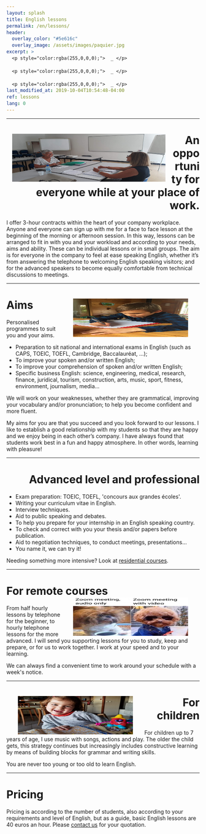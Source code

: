```yaml
---
layout: splash
title: English lessons
permalink: /en/lessons/
header:
  overlay_color: "#5e616c"
  overlay_image: /assets/images/paquier.jpg
excerpt: >
  <p style="color:rgba(255,0,0,0);">  _ </p>

  <p style="color:rgba(255,0,0,0);">  _ </p>

  <p style="color:rgba(255,0,0,0);">  _ </p>
last_modified_at: 2019-10-04T10:54:48-04:00
ref: lessons
lang: 0
---
```


---

<div style="text-align: right"> <h1 id="companies">  <img style="float: left;" src="/assets/images/new_mum_working.jpg" width="400" height="125" hspace="15"> An opportunity for everyone while at your place of work.  </h1> </div> 

I offer 3-hour contracts within the heart of your company workplace.  Anyone and everyone can sign up with me for a face to face lesson at the beginning of the morning or afternoon session.  In this way, lessons can be arranged to fit in with you and your workload and according to your needs, aims and ability.  These can be individual lessons or in small groups.  The aim is for everyone in the company to feel at ease speaking English, whether it’s from answering the telephone to welcoming English speaking visitors; and for the advanced speakers to become equally comfortable from technical discussions to meetings.


---

# Aims <img style="float: right;" src="/assets/images/luke_aims.jpg" width="300" height="100" hspace="30">


Personalised programmes to suit you and your aims.
-	Preparation to sit national and international exams in English (such as CAPS, TOEIC, TOEFL, Cambridge, Baccalauréat, ...);
-	To improve your spoken and/or written English;
-	To improve your comprehension of spoken and/or written English;
-	Specific business English: science, engineering, medical, research, finance, juridical, tourism, construction, arts, music, sport, fitness, environment, journalism, media…

We will work on your weaknesses, whether they are grammatical, improving your vocabulary and/or pronunciation; to help you become confident and more fluent.

My aims for you are that you succeed and you look forward to our lessons.  I like to establish a good relationship with my students so that they are happy and we enjoy being in each other’s company. I have always found that students work best in a fun and happy atmosphere.  In other words, learning with pleasure!


---

<div style="text-align: right"> <h1 id="advanced_level"> Advanced level and professional </h1> </div> 

- Exam preparation: TOEIC, TOEFL, 'concours aux grandes écoles'.
- Writing your curriculum vitae in English.
- Interview techniques.
- Aid to public speaking and debates.
- To help you prepare for your internship in an English speaking country.
- To check and correct with you your thesis and/or papers before publication.
- Aid to negotiation techniques, to conduct meetings, presentations... 
- You name it, we can try it!

Needing something more intensive? Look at [residential courses](/en/residential/).


---


# For remote courses  <img style="float: right;" src="/assets/images/zoom_meeting.jpg" width="300" height="100" hspace="30">

From half hourly lessons by telephone for the beginner, to hourly telephone lessons for the more advanced.  I will send you supporting lessons for you to study, keep and prepare, or for us to work together. I work at your speed and to your learning.

We can always find a convenient time to work around your schedule with a week's notice.



___

<div style="text-align: right"> <h1 id="Remote_courses"> <img style="float: left;" src="/assets/images/adele.jpg" width="300" height="100" hspace="30"> For children </h1> </div> 

For children up to 7 years of age, I use music with songs, actions and play.  The older the child gets, this strategy continues but increasingly includes constructive learning by means of building blocks for grammar and writing skills.

You are never too young or too old to learn English.



---

# Pricing 
  
Pricing is according to the number of students, also according to your requirements and level of English, but as a guide, basic English lessons are 40 euros an hour. Please [contact us](/contact/) for your quotation.
